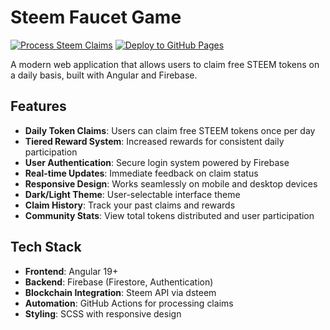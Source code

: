 # Steem Faucet Game

[![Process Steem Claims](https://github.com/davvoz/steem-faucet-game/actions/workflows/process-steem-claims.yml/badge.svg)](https://github.com/davvoz/steem-faucet-game/actions/workflows/process-steem-claims.yml)
[![Deploy to GitHub Pages](https://github.com/davvoz/steem-faucet-game/actions/workflows/github-pages-deploy.yml/badge.svg)](https://github.com/davvoz/steem-faucet-game/actions/workflows/github-pages-deploy.yml)

A modern web application that allows users to claim free STEEM tokens on a daily basis, built with Angular and Firebase.

## Features

- **Daily Token Claims**: Users can claim free STEEM tokens once per day
- **Tiered Reward System**: Increased rewards for consistent daily participation
- **User Authentication**: Secure login system powered by Firebase
- **Real-time Updates**: Immediate feedback on claim status
- **Responsive Design**: Works seamlessly on mobile and desktop devices
- **Dark/Light Theme**: User-selectable interface theme
- **Claim History**: Track your past claims and rewards
- **Community Stats**: View total tokens distributed and user participation

## Tech Stack

- **Frontend**: Angular 19+
- **Backend**: Firebase (Firestore, Authentication)
- **Blockchain Integration**: Steem API via dsteem
- **Automation**: GitHub Actions for processing claims
- **Styling**: SCSS with responsive design

